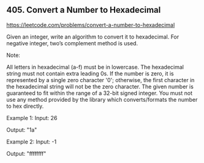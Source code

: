 ## 405. Convert a Number to Hexadecimal

https://leetcode.com/problems/convert-a-number-to-hexadecimal

Given an integer, write an algorithm to convert it to hexadecimal. For negative integer, two’s complement method is used.

Note:

All letters in hexadecimal (a-f) must be in lowercase.
The hexadecimal string must not contain extra leading 0s. If the number is zero, it is represented by a single zero character '0'; otherwise, the first character in the hexadecimal string will not be the zero character.
The given number is guaranteed to fit within the range of a 32-bit signed integer.
You must not use any method provided by the library which converts/formats the number to hex directly.

Example 1:
Input:
26

Output:
"1a"

Example 2:
Input:
-1

Output:
"ffffffff"
